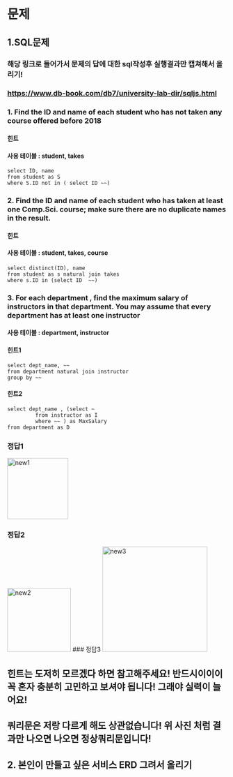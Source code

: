 # 문제
## 1.SQL문제 
### 해당 링크로 들어가서 문제의 답에 대한 sql작성후 실행결과만 캡쳐해서 올리기!
### https://www.db-book.com/db7/university-lab-dir/sqljs.html
### 1. Find the ID and name of each student who has not taken any course offered before 2018 
#### 힌트
#### 사용 테이블 : student, takes
```mysql
select ID, name
from student as S
where S.ID not in ( select ID ~~)
```

### 2. Find the ID and name of each student who has taken at least one Comp.Sci. course; make sure there are no duplicate names in the result.
#### 힌트
#### 사용 테이블 : student, takes, course
```mysql
select distinct(ID), name
from student as s natural join takes
where s.ID in (select ID  ~~)
```

### 3. For each department , find the maximum salary of instructors in that department. You may assume that every department has at least one instructor
#### 사용 테이블 : department, instructor 
#### 힌트1
```mysql
select dept_name, ~~
from department natural join instructor
group by ~~
```
#### 힌트2
```mysql
select dept_name , (select ~
		 from instructor as I
		 where ~~ ) as MaxSalary
from department as D
```


### 정답1
<img width="140" alt="new1" src="https://user-images.githubusercontent.com/53533245/117522623-7599f280-afef-11eb-9d8d-f2fafe51f3ad.PNG">  

### 정답2
<img width="146" alt="new2" src="https://user-images.githubusercontent.com/53533245/117522625-76cb1f80-afef-11eb-94ad-7e51e83c2922.PNG">  
### 정답3
<img width="241" alt="new3" src="https://user-images.githubusercontent.com/53533245/117522626-76cb1f80-afef-11eb-9b53-fd57151b5371.PNG">

## 힌트는 도저히 모르겠다 하면 참고해주세요! 반드시이이이 꼭 혼자 충분히 고민하고 보셔야 됩니다! 그래야 실력이 늘어요!
## 쿼리문은 저랑 다르게 해도 상관없습니다! 위 사진 처럼 결과만 나오면 나오면 정상쿼리문입니다!

## 2. 본인이 만들고 싶은 서비스 ERD 그려서 올리기


